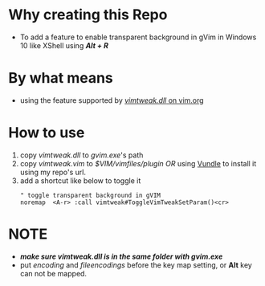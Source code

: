 # Why creating this Repo
* To add a feature to enable transparent background in gVim in Windows 10 like XShell using **_Alt + R_**

# By what means
* using the feature supported by [_vimtweak.dll_ on vim.org](https://www.vim.org/scripts/script.php?script_id=687)

# How to use
1. copy _vimtweak.dll_ to _gvim.exe_'s path
2. copy _vimtweak.vim_ to _$VIM/vimfiles/plugin_ *OR* using [Vundle](https://github.com/VundleVim/Vundle.vim) to install it using my repo's url.
3. add a shortcut like below to toggle it
    ```vim
    " toggle transparent background in gVIM
    noremap  <A-r> :call vimtweak#ToggleVimTweakSetParam()<cr>
    ```

# NOTE
* **_make sure vimtweak.dll is in the same folder with gvim.exe_**
* put _encoding_ and _fileencodings_ before the key map setting, or **Alt** key can not be mapped.
